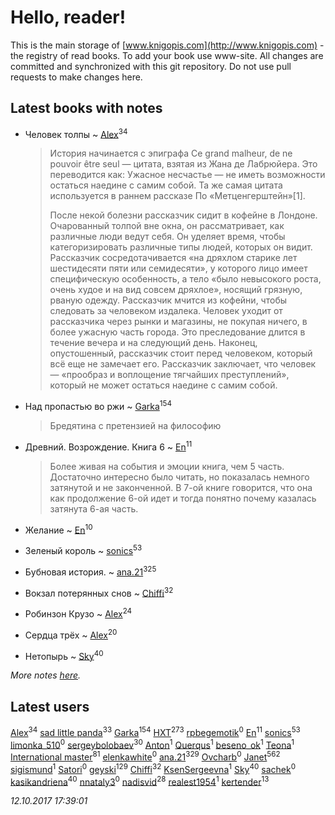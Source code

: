 # Hello, reader!
This is the main storage of [www.knigopis.com](http://www.knigopis.com) - the registry of read books.
To add your book use www-site. All changes are committed and synchronized with this git repository.
Do not use pull requests to make changes here.


## Latest books with notes
* Человек толпы ~ [Alex](users/106/106644083867140961454-google)<sup>34</sup>
    > История начинается с эпиграфа Ce grand malheur, de ne pouvoir être seul — цитата, взятая из Жана де Лабрюйера. Это переводится как: Ужасное несчастье — не иметь возможности остаться наедине с самим собой. Та же самая цитата используется в раннем рассказе По «Метценгерштейн»[1].
    > 
    > После некой болезни рассказчик сидит в кофейне в Лондоне. Очарованный толпой вне окна, он рассматривает, как различные люди ведут себя. Он уделяет время, чтобы категоризировать различные типы людей, которых он видит. Рассказчик сосредотачивается «на дряхлом старике лет шестидесяти пяти или семидесяти», у которого лицо имеет специфическую особенность, а тело «было невысокого роста, очень худое и на вид совсем дряхлое», носящий грязную, рваную одежду. Рассказчик мчится из кофейни, чтобы следовать за человеком издалека. Человек уходит от рассказчика через рынки и магазины, не покупая ничего, в более ужасную часть города. Это преследование длится в течение вечера и на следующий день. Наконец, опустошенный, рассказчик стоит перед человеком, который всё еще не замечает его. Рассказчик заключает, что человек — «прообраз и воплощение тягчайших преступлений», который не может остаться наедине с самим собой.

* Над пропастью во ржи ~ [Garka](users/115/115753719718250012620-google)<sup>154</sup>
    > Бредятина с претензией на философию

* Древний. Возрождение. Книга 6 ~ [En](users/333/333646551-vkontakte)<sup>11</sup>
    > Более живая на события и эмоции книга, чем 5 часть. Достаточно интересно было читать, но показалась немного затянутой и не законченной. В 7-ой книге говорится, что она как продолжение 6-ой идет и тогда понятно почему казалась затянута 6-ая часть.

* Желание ~ [En](users/333/333646551-vkontakte)<sup>10</sup>

* Зеленый король ~ [sonics](users/588/5880221-vkontakte)<sup>53</sup>

* Бубновая история. ~ [ana.21](users/107/107655526900000657481-google)<sup>325</sup>

* Вокзал потерянных снов ~ [Chiffi](users/105/105831994080785626680-google)<sup>32</sup>

* Робинзон Крузо ~ [Alex](users/106/106644083867140961454-google)<sup>24</sup>

* Сердца трёх ~ [Alex](users/106/106644083867140961454-google)<sup>20</sup>

* Нетопырь ~ [Sky](users/118/118049897850017649660-google)<sup>40</sup>


_More notes [here](latest_books_with_notes.md)._


## Latest users
[Alex](users/106/106644083867140961454-google)<sup>34</sup> 
[sad little panda](users/188/1882525281990290-facebook)<sup>33</sup> 
[Garka](users/115/115753719718250012620-google)<sup>154</sup> 
[HXT](users/100/100002563462782-facebook)<sup>273</sup> 
[rpbegemotik](users/749/74945125-vkontakte)<sup>0</sup> 
[En](users/333/333646551-vkontakte)<sup>11</sup> 
[sonics](users/588/5880221-vkontakte)<sup>53</sup> 
[limonka_510](users/708/70819466-vkontakte)<sup>0</sup> 
[sergeybolobaev](users/379/37918255-vkontakte)<sup>30</sup> 
[Anton](users/100/1007576529-facebook)<sup>1</sup> 
[Querqus](users/165/1659822494090704-facebook)<sup>1</sup> 
[beseno_ok](users/123/12305926-vkontakte)<sup>1</sup> 
[Teona](users/430/430717602-vkontakte)<sup>1</sup> 
[International master](users/741/74140988-vkontakte)<sup>81</sup> 
[elenkawhite](users/528/52806613-vkontakte)<sup>0</sup> 
[ana.21](users/107/107655526900000657481-google)<sup>329</sup> 
[Ovcharb](users/225/22575695-vkontakte)<sup>0</sup> 
[Janet](users/108/108113656204404967440-google)<sup>562</sup> 
[sigismund](users/181/181663004-vkontakte)<sup>1</sup> 
[Satori](users/112/112152049213984389187-google)<sup>0</sup> 
[geyski](users/221/221959664-vkontakte)<sup>129</sup> 
[Chiffi](users/105/105831994080785626680-google)<sup>32</sup> 
[KsenSergeevna](users/563/56332-vkontakte)<sup>1</sup> 
[Sky](users/118/118049897850017649660-google)<sup>40</sup> 
[sachek](users/102/10214634850368705-facebook)<sup>0</sup> 
[kasikandriena](users/152/152488954-vkontakte)<sup>40</sup> 
[nnataly3](users/105/105530547016444143560-google)<sup>0</sup> 
[nadisvid](users/113/1138852626183846-facebook)<sup>28</sup> 
[realest1954](users/439/439398-vkontakte)<sup>1</sup> 
[kertender](users/228/228182315-vkontakte)<sup>13</sup> 


_12.10.2017 17:39:01_
